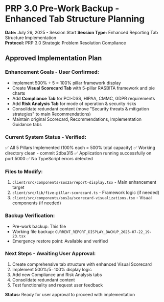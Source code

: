 # PRP 3.0 Pre-Work Backup - Enhanced Tab Structure Planning
**Date:** July 26, 2025 - Session Start
**Session Type:** Enhanced Reporting Tab Structure Implementation  
**Protocol:** PRP 3.0 Strategic Problem Resolution Compliance

## Approved Implementation Plan

### **Enhancement Goals - User Confirmed:**
- Implement 500% ÷ 5 = 100% pillar framework display
- Create **Visual Scorecard Tab** with 5-pillar RASBITA framework and pie charts
- Add **Compliance Tab** for PCI-DSS, HIPAA, CMMC, GDPR requirements
- Add **Risk Analysis Tab** for mode of operation & security risks
- Consolidate redundant content (move "Security threats & mitigation strategies" to main Recommendations)
- Maintain original Scorecard, Recommendations, Implementation Guidance tabs

### **Current System Status - Verified:**
✅ All 5 Pillars Implemented (100% each = 500% total capacity)
✅ Working directory clean - commit 2dba315
✅ Application running successfully on port 5000
✅ No TypeScript errors detected

### **Files to Modify:**
1. `client/src/components/sos2a/report-display.tsx` - Main enhancement target
2. `client/src/lib/five-pillar-scorecard.ts` - Framework logic (if needed)
3. `client/src/components/sos2a/scorecard-visualizations.tsx` - Visual components (if needed)

### **Backup Verification:**
- Pre-work backup: This file
- Working file backup: `CURRENT_REPORT_DISPLAY_BACKUP_2025-07-22_19-23.tsx`
- Emergency restore point: Available and verified

### **Next Steps - Awaiting User Approval:**
1. Create comprehensive tab structure with enhanced Visual Scorecard
2. Implement 500%/5=100% display logic
3. Add new Compliance and Risk Analysis tabs
4. Consolidate redundant content
5. Test functionality and request user feedback

**Status:** Ready for user approval to proceed with implementation